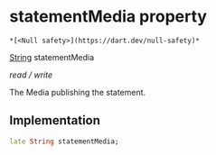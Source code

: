 


# statementMedia property




    *[<Null safety>](https://dart.dev/null-safety)*


[String](https://api.flutter.dev/flutter/dart-core/String-class.html) statementMedia
  
_read / write_



<p>The Media publishing the statement.</p>



## Implementation

```dart
late String statementMedia;


```







